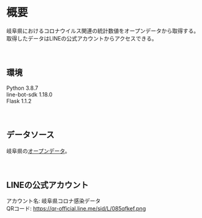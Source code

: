 # 概要
岐阜県におけるコロナウイルス関連の統計数値をオープンデータから取得する。  
取得したデータはLINEの公式アカウントからアクセスできる。  

　
## 環境
Python 3.8.7  
line-bot-sdk 1.18.0  
Flask 1.1.2  

　
## データソース
岐阜県の[オープンデータ](https://gifu-opendata.pref.gifu.lg.jp/dataset/c11223-001)。

　
## LINEの公式アカウント
アカウント名: 岐阜県コロナ感染データ  
QRコード: https://qr-official.line.me/sid/L/085qfkef.png

　
